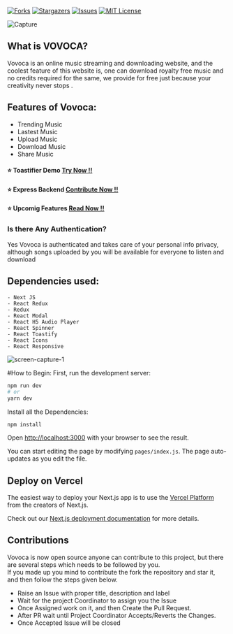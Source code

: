 [![Forks][forks-shield]][forks-url]
[![Stargazers][stars-shield]][stars-url]
[![Issues][issues-shield]][issues-url]
[![MIT License][license-shield]][license-url]

![Capture](https://user-images.githubusercontent.com/47475007/114023460-86d8cd80-9890-11eb-814d-a0d30dbc0b5b.PNG)

## What is VOVOCA?

Vovoca is an online music streaming and downloading website, and the coolest feature of this website is, one can download royalty free music and no credits required for the same, we provide for free just because your creativity never stops
.

## Features of Vovoca:

- Trending Music
- Lastest Music
- Upload Music
- Download Music
- Share Music

#### ⭐ Toastifier Demo <a href="https://toastifier.vercel.app/" target="_blank"> Try Now !! </a>

#### ⭐ Express Backend <a href="https://toastifier.vercel.app/" target="_blank"> Contribute Now !! </a>

#### ⭐ Upcomig Features <a href="https://github.com/varun-singhh/vovoca/blob/Development/FEATURES.md" target="_blank"> Read Now !! </a>

### Is there Any Authentication?

Yes Vovoca is authenticated and takes care of your personal info privacy, although songs uploaded by you will be available for everyone to listen and download

## Dependencies used:

```
- Next JS
- React Redux
- Redux
- React Modal
- React H5 Audio Player
- React Spinner
- React Toastify
- React Icons
- React Responsive
```

![screen-capture-_1_](https://user-images.githubusercontent.com/47475007/114043261-c230c780-98a3-11eb-8526-7a39f52f5b72.gif)

#How to Begin:
First, run the development server:

```bash
npm run dev
# or
yarn dev
```

Install all the Dependencies:

```
npm install
```

Open [http://localhost:3000](http://localhost:3000) with your browser to see the result.

You can start editing the page by modifying `pages/index.js`. The page auto-updates as you edit the file.

[forks-shield]: https://img.shields.io/github/forks/varun-singhh/vovoca
[forks-url]: https://github.com/varun-singhh/vovoca/network/members
[stars-shield]: https://img.shields.io/github/stars/varun-singhh/vovoca
[stars-url]: https://github.com/varun-singhh/vovoca/stargazers
[issues-shield]: https://img.shields.io/github/issues/varun-singhh/vovoca
[issues-url]: https://github.com/varun-singhh/vovoca/issues
[license-shield]: https://img.shields.io/github/license/othneildrew/Best-README-Template
[license-url]: https://github.com/varun-singhh/vovoca/blob/Development/LICENSE.txt

## Deploy on Vercel

The easiest way to deploy your Next.js app is to use the [Vercel Platform](https://vercel.com/new?utm_medium=default-template&filter=next.js&utm_source=create-next-app&utm_campaign=create-next-app-readme) from the creators of Next.js.

Check out our [Next.js deployment documentation](https://nextjs.org/docs/deployment) for more details.

## Contributions

Vovoca is now open source anyone can contribute to this project, but there are several steps which needs to be followed by you.  
If you made up you mind to contribute the fork the repository and star it, and then follow the steps given below.

- Raise an Issue with proper title, description and label
- Wait for the project Coordinator to assign you the Issue
- Once Assigned work on it, and then Create the Pull Request.
- After PR wait until Project Coordinator Accepts/Reverts the Changes.
- Once Accepted Issue will be closed
